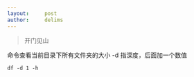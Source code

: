 ```yaml
---
layout:     post
author:     delims
---
```


> 开门见山


命令查看当前目录下所有文件夹的大小 -d 指深度，后面加一个数值
```
df -d 1 -h 
```
